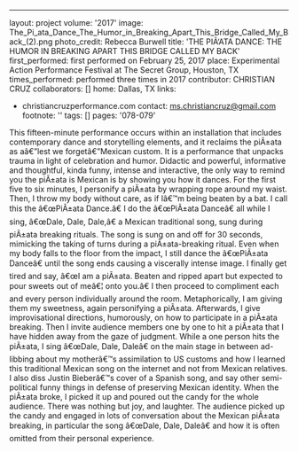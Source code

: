 ---
layout: project
volume: '2017'
image: The_Pi_ata_Dance_The_Humor_in_Breaking_Apart_This_Bridge_Called_My_Back_(2).png
photo_credit: Rebecca Burwell
title: 'THE PIÃ‘ATA DANCE: THE HUMOR IN BREAKING APART THIS BRIDGE CALLED MY BACK'
first_performed: first performed on February 25, 2017
place: Experimental Action Performance Festival at The Secret Group, Houston, TX
times_performed: performed three times in 2017
contributor: CHRISTIAN CRUZ
collaborators: []
home: Dallas, TX
links:
- christiancruzperformance.com
contact: ms.christiancruz@gmail.com
footnote: ''
tags: []
pages: '078-079'



This fifteen-minute performance occurs within an installation that includes contemporary dance and storytelling elements, and it reclaims the piÃ±ata as aâ€”lest we forgetâ€”Mexican custom. It is a performance that unpacks trauma in light of celebration and humor. Didactic and powerful, informative and thoughtful, kinda funny, intense and interactive, the only way to remind you the piÃ±ata is Mexican is by showing you how it dances. For the first five to six minutes, I personify a piÃ±ata by wrapping rope around my waist. Then, I throw my body without care, as if Iâ€™m being beaten by a bat. I call this the â€œPiÃ±ata Dance.â€ I do the â€œPiÃ±ata Danceâ€ all while I sing, â€œDale, Dale, Dale,â€ a Mexican traditional song, sung during piÃ±ata breaking rituals. The song is sung on and off for 30 seconds, mimicking the taking of turns during a piÃ±ata-breaking ritual. Even when my body falls to the floor from the impact, I still dance the â€œPiÃ±ata Danceâ€ until the song ends causing a viscerally intense image. I finally get tired and say, â€œI am a piÃ±ata. Beaten and ripped apart but expected to pour sweets out of meâ€¦ onto you.â€ I then proceed to compliment each and every person individually around the room. Metaphorically, I am giving them my sweetness, again personifying a piÃ±ata. Afterwards, I give improvisational directions, humorously, on how to participate in a piÃ±ata breaking. Then I invite audience members one by one to hit a piÃ±ata that I have hidden away from the gaze of judgment. While a one person hits the piÃ±ata, I sing â€œDale, Dale, Daleâ€ on the main stage in between ad-libbing about my motherâ€™s assimilation to US customs and how I learned this traditional Mexican song on the internet and not from Mexican relatives. I also diss Justin Bieberâ€™s cover of a Spanish song, and say other semi-political funny things in defense of preserving Mexican identity. When the piÃ±ata broke, I picked it up and poured out the candy for the whole audience. There was nothing but joy, and laughter. The audience picked up the candy and engaged in lots of conversation about the Mexican piÃ±ata breaking, in particular the song â€œDale, Dale, Daleâ€ and how it is often omitted from their personal experience.
